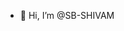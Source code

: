 - 👋 Hi, I’m @SB-SHIVAM


<!---
SB-SHIVAM/SB-SHIVAM is a ✨ special ✨ repository because its `README.md` (this file) appears on your GitHub profile.
You can click the Preview link to take a look at your changes.
--->
